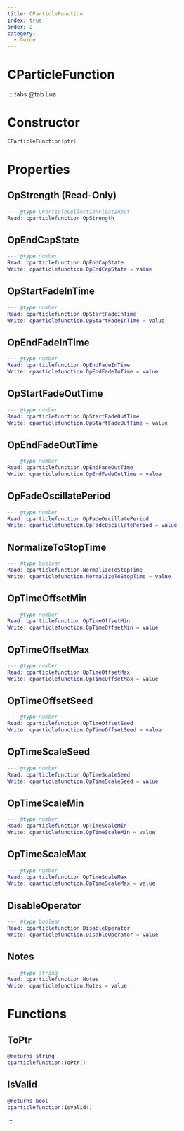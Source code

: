 ```yaml
---
title: CParticleFunction
index: true
order: 2
category:
  - Guide
---
```


# CParticleFunction

::: tabs
@tab Lua
# Constructor
```lua
CParticleFunction(ptr)
```
# Properties
## OpStrength (Read-Only)
```lua
--- @type CParticleCollectionFloatInput
Read: cparticlefunction.OpStrength
```
## OpEndCapState 
```lua
--- @type number
Read: cparticlefunction.OpEndCapState
Write: cparticlefunction.OpEndCapState = value
```
## OpStartFadeInTime 
```lua
--- @type number
Read: cparticlefunction.OpStartFadeInTime
Write: cparticlefunction.OpStartFadeInTime = value
```
## OpEndFadeInTime 
```lua
--- @type number
Read: cparticlefunction.OpEndFadeInTime
Write: cparticlefunction.OpEndFadeInTime = value
```
## OpStartFadeOutTime 
```lua
--- @type number
Read: cparticlefunction.OpStartFadeOutTime
Write: cparticlefunction.OpStartFadeOutTime = value
```
## OpEndFadeOutTime 
```lua
--- @type number
Read: cparticlefunction.OpEndFadeOutTime
Write: cparticlefunction.OpEndFadeOutTime = value
```
## OpFadeOscillatePeriod 
```lua
--- @type number
Read: cparticlefunction.OpFadeOscillatePeriod
Write: cparticlefunction.OpFadeOscillatePeriod = value
```
## NormalizeToStopTime 
```lua
--- @type boolean
Read: cparticlefunction.NormalizeToStopTime
Write: cparticlefunction.NormalizeToStopTime = value
```
## OpTimeOffsetMin 
```lua
--- @type number
Read: cparticlefunction.OpTimeOffsetMin
Write: cparticlefunction.OpTimeOffsetMin = value
```
## OpTimeOffsetMax 
```lua
--- @type number
Read: cparticlefunction.OpTimeOffsetMax
Write: cparticlefunction.OpTimeOffsetMax = value
```
## OpTimeOffsetSeed 
```lua
--- @type number
Read: cparticlefunction.OpTimeOffsetSeed
Write: cparticlefunction.OpTimeOffsetSeed = value
```
## OpTimeScaleSeed 
```lua
--- @type number
Read: cparticlefunction.OpTimeScaleSeed
Write: cparticlefunction.OpTimeScaleSeed = value
```
## OpTimeScaleMin 
```lua
--- @type number
Read: cparticlefunction.OpTimeScaleMin
Write: cparticlefunction.OpTimeScaleMin = value
```
## OpTimeScaleMax 
```lua
--- @type number
Read: cparticlefunction.OpTimeScaleMax
Write: cparticlefunction.OpTimeScaleMax = value
```
## DisableOperator 
```lua
--- @type boolean
Read: cparticlefunction.DisableOperator
Write: cparticlefunction.DisableOperator = value
```
## Notes 
```lua
--- @type string
Read: cparticlefunction.Notes
Write: cparticlefunction.Notes = value
```
# Functions
## ToPtr
```lua
@returns string
cparticlefunction:ToPtr()
```
## IsValid
```lua
@returns bool
cparticlefunction:IsValid()
```

:::